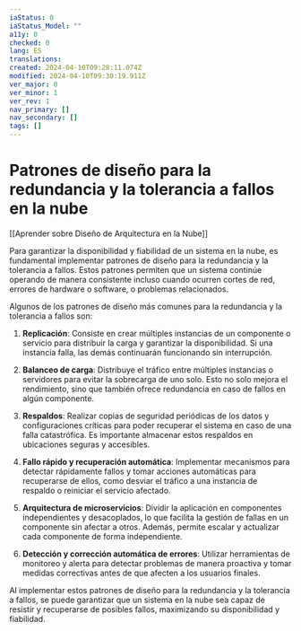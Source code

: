 ```yaml
---
iaStatus: 0
iaStatus_Model: ""
a11y: 0
checked: 0
lang: ES
translations: 
created: 2024-04-10T09:28:11.074Z
modified: 2024-04-10T09:30:19.911Z
ver_major: 0
ver_minor: 1
ver_rev: 1
nav_primary: []
nav_secondary: []
tags: []
---
```

# Patrones de diseño para la redundancia y la tolerancia a fallos en la nube

[[Aprender sobre Diseño de Arquitectura en la Nube]]

Para garantizar la disponibilidad y fiabilidad de un sistema en la nube, es fundamental implementar patrones de diseño para la redundancia y la tolerancia a fallos. Estos patrones permiten que un sistema continúe operando de manera consistente incluso cuando ocurren cortes de red, errores de hardware o software, o problemas relacionados.

Algunos de los patrones de diseño más comunes para la redundancia y la tolerancia a fallos son:

1. **Replicación**: Consiste en crear múltiples instancias de un componente o servicio para distribuir la carga y garantizar la disponibilidad. Si una instancia falla, las demás continuarán funcionando sin interrupción.

2. **Balanceo de carga**: Distribuye el tráfico entre múltiples instancias o servidores para evitar la sobrecarga de uno solo. Esto no solo mejora el rendimiento, sino que también ofrece redundancia en caso de fallos en algún componente.

3. **Respaldos**: Realizar copias de seguridad periódicas de los datos y configuraciones críticas para poder recuperar el sistema en caso de una falla catastrófica. Es importante almacenar estos respaldos en ubicaciones seguras y accesibles.

4. **Fallo rápido y recuperación automática**: Implementar mecanismos para detectar rápidamente fallos y tomar acciones automáticas para recuperarse de ellos, como desviar el tráfico a una instancia de respaldo o reiniciar el servicio afectado.

5. **Arquitectura de microservicios**: Dividir la aplicación en componentes independientes y desacoplados, lo que facilita la gestión de fallas en un componente sin afectar a otros. Además, permite escalar y actualizar cada componente de forma independiente.

6. **Detección y corrección automática de errores**: Utilizar herramientas de monitoreo y alerta para detectar problemas de manera proactiva y tomar medidas correctivas antes de que afecten a los usuarios finales.

Al implementar estos patrones de diseño para la redundancia y la tolerancia a fallos, se puede garantizar que un sistema en la nube sea capaz de resistir y recuperarse de posibles fallos, maximizando su disponibilidad y fiabilidad.
